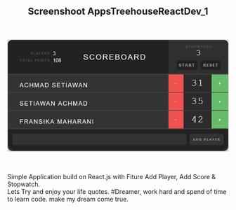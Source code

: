 <h2><p align="center"> Screenshoot AppsTreehouseReactDev_1 </h2>
<br>


![PIC](https://github.com/Achmadsetiawann/AppsTreehouseReactDev_1/blob/master/docs/SC.png)

<br>
<p>Simple Application build on React.js with Fiture Add Player, Add Score & Stopwatch.<br>
Lets Try and enjoy your life quotes. #Dreamer, work hard and spend of time to learn code. make my dream come true.</p>

